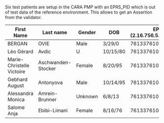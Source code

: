 Six test patients are setup in the CARA PMP with an EPRS_PID which is out of test
data of the reference environment. This allows to get an Assertion from the validator.

| First Name |  Last name  | Gender  | DOB     | EPR-SPID (2.16.756.5.30.1.127.3.10.3) | MPI-PID (2.999.756.42.2)  | local I4MI (1.3.6.1.4.1.21367.2017.2.5.83) |
|------------|--------------|---------|---------|---------------------------------------|--------------------------|-------------------------------------------|
| BERGAN     | OVIE         | Male    | 3/29/0  | 761337610435209810                    | CARAMED001               |  MAGMED001 |
| Léo Gérard | Avdic        | U       | 10/15/80| 761337610436974489                    | CARAMED002               |  MAGMED002 | 
| Marie-Christelle Victoire  | Aschwanden-Stocker   |  Female | 8/20/95  | 761337610430891416 | CARAMED003         |  MAGMED003 |
| Gebhard August  | Antonyova  | Male  | 10/14/95  | 761337610423590456 | CARAMED004                               |  MAGMED004 | 
| Alessandra Monica  | Amrein-Brunner  | Unknown  | 6/8/13 | 761337610455909127 | CARAMED005                       |  MAGMED005 |
| Salome Anja |  Ebibi-Limani | Female  | 8/16/76  | 761337610445502987 | CARATEST001                              |  MAGTEST001 |

